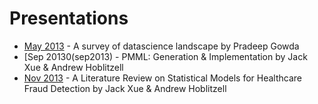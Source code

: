 Presentations
=============

* [May 2013](may2013) - A survey of datascience landscape by Pradeep Gowda
* [Sep 20130(sep2013) - PMML: Generation & Implementation by Jack Xue & Andrew Hoblitzell
* [Nov 2013](nov2013) - A Literature Review on Statistical Models for Healthcare Fraud Detection by Jack Xue & Andrew Hoblitzell
